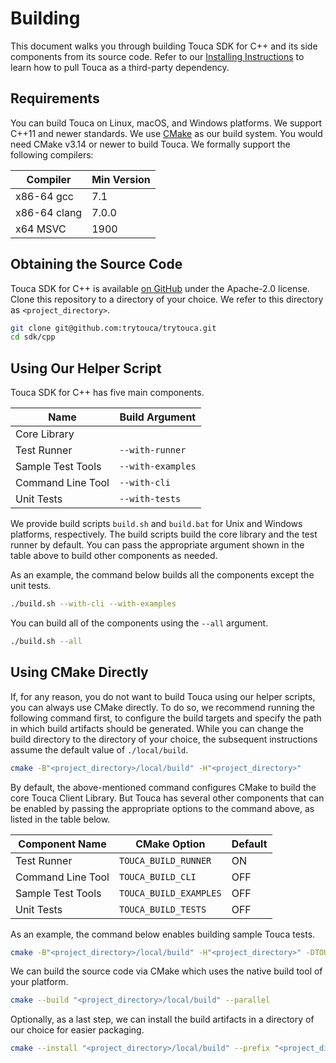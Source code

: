 # Building

This document walks you through building Touca SDK for C++ and its side
components from its source code. Refer to our
[Installing Instructions](./installing.md) to learn how to pull Touca as a
third-party dependency.

## Requirements

You can build Touca on Linux, macOS, and Windows platforms. We support C++11 and
newer standards. We use [CMake](https://cmake.org/) as our build system. You
would need CMake v3.14 or newer to build Touca. We formally support the
following compilers:

| Compiler     | Min Version |
| ------------ | ----------- |
| x86-64 gcc   | 7.1         |
| x86-64 clang | 7.0.0       |
| x64 MSVC     | 1900        |

## Obtaining the Source Code

Touca SDK for C++ is available
[on GitHub](https://github.com/trytouca/trytouca/tree/main/sdk/cpp) under the
Apache-2.0 license. Clone this repository to a directory of your choice. We
refer to this directory as `<project_directory>`.

```bash
git clone git@github.com:trytouca/trytouca.git
cd sdk/cpp
```

## Using Our Helper Script

Touca SDK for C++ has five main components.

| Name              | Build Argument    |
| ----------------- | ----------------- |
| Core Library      |                   |
| Test Runner       | `--with-runner`   |
| Sample Test Tools | `--with-examples` |
| Command Line Tool | `--with-cli`      |
| Unit Tests        | `--with-tests`    |

We provide build scripts `build.sh` and `build.bat` for Unix and Windows
platforms, respectively. The build scripts build the core library and the test
runner by default. You can pass the appropriate argument shown in the table
above to build other components as needed.

As an example, the command below builds all the components except the unit
tests.

```bash
./build.sh --with-cli --with-examples
```

You can build all of the components using the `--all` argument.

```bash
./build.sh --all
```

## Using CMake Directly

If, for any reason, you do not want to build Touca using our helper scripts, you
can always use CMake directly. To do so, we recommend running the following
command first, to configure the build targets and specify the path in which
build artifacts should be generated. While you can change the build directory to
the directory of your choice, the subsequent instructions assume the default
value of `./local/build`.

```bash
cmake -B"<project_directory>/local/build" -H"<project_directory>"
```

By default, the above-mentioned command configures CMake to build the core Touca
Client Library. But Touca has several other components that can be enabled by
passing the appropriate options to the command above, as listed in the table
below.

| Component Name    | CMake Option           | Default |
| ----------------- | ---------------------- | ------- |
| Test Runner       | `TOUCA_BUILD_RUNNER`   | ON      |
| Command Line Tool | `TOUCA_BUILD_CLI`      | OFF     |
| Sample Test Tools | `TOUCA_BUILD_EXAMPLES` | OFF     |
| Unit Tests        | `TOUCA_BUILD_TESTS`    | OFF     |

As an example, the command below enables building sample Touca tests.

```bash
cmake -B"<project_directory>/local/build" -H"<project_directory>" -DTOUCA_BUILD_EXAMPLES=ON
```

We can build the source code via CMake which uses the native build tool of your
platform.

```bash
cmake --build "<project_directory>/local/build" --parallel
```

Optionally, as a last step, we can install the build artifacts in a directory of
our choice for easier packaging.

```bash
cmake --install "<project_directory>/local/build" --prefix "<project_directory>/local/dist"
```
